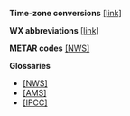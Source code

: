 **Time-zone conversions** [[link]](https://pjbartlein.github.io/UOCWC/html/eugwx/timezone.html)
 
**WX abbreviations** [[link]](https://ww8.fltplan.com/AreaForecast/abbreviations.htm)  

**METAR codes** [[NWS]](https://www.weather.gov/media/wrh/mesowest/metar_decode_key.pdf)

**Glossaries**  

- [[NWS]](http://w1.weather.gov/glossary/)  
- [[AMS]](http://glossary.ametsoc.org/wiki/Main_Page)
- [[IPCC]](https://www.ipcc.ch/site/assets/uploads/2018/02/WG1AR5_AnnexIII_FINAL.pdf)


